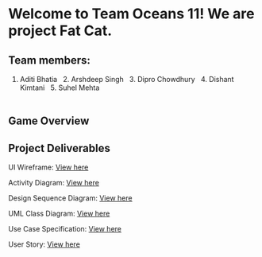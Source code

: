 # Welcome to Team Oceans 11! We are project Fat Cat.

## Team members:
1. Aditi Bhatia &nbsp;  2. Arshdeep Singh &nbsp; 3. Dipro Chowdhury &nbsp; 4. Dishant Kimtani  &nbsp; 5. Suhel Mehta
<br></br>

## Game Overview

## Project Deliverables
UI Wireframe: [View here](https://github.com/nguyensjsu/cmpe202-oceans11/tree/master/Project%20Deliverables/UI%20Wireframes)

Activity Diagram: [View here](https://github.com/nguyensjsu/cmpe202-oceans11/tree/master/Project%20Deliverables/Activity%20Diagram)

Design Sequence Diagram: [View here](https://github.com/nguyensjsu/cmpe202-oceans11/tree/master/Project%20Deliverables/Design%20Sequence%20Diagram)

UML Class Diagram: [View here](https://github.com/nguyensjsu/cmpe202-oceans11/tree/master/Project%20Deliverables/Team%20-%20UML%20Class%20Diagram%20)

Use Case Specification: [View here](https://github.com/nguyensjsu/cmpe202-oceans11/tree/master/Project%20Deliverables/Use%20Case%20Specification)

User Story: [View here](https://github.com/nguyensjsu/cmpe202-oceans11/tree/master/Project%20Deliverables/User%20Story)
